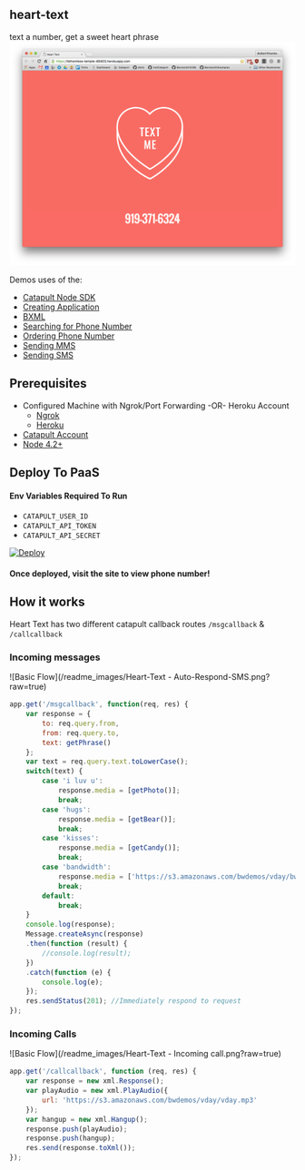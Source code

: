 ## heart-text
text a number, get a sweet heart phrase
![Screen Shot](/readme_images/demo.png?raw=true)


Demos uses of the:
* [Catapult Node SDK](https://github.com/bandwidthcom/node-bandwidth)
* [Creating Application](http://ap.bandwidth.com/docs/rest-api/applications/?utm_medium=social&utm_source=github&utm_campaign=dtolb&utm_content=_)
* [BXML](http://ap.bandwidth.com/docs/xml/?utm_medium=social&utm_source=github&utm_campaign=dtolb&utm_content=_)
* [Searching for Phone Number](http://ap.bandwidth.com/docs/rest-api/available-numbers/#resourceGETv1availableNumberslocal/?utm_medium=social&utm_source=github&utm_campaign=dtolb&utm_content=_)
* [Ordering Phone Number](http://ap.bandwidth.com/docs/rest-api/phonenumbers/#resourcePOSTv1usersuserIdphoneNumbers/?utm_medium=social&utm_source=github&utm_campaign=dtolb&utm_content=_)
* [Sending MMS](http://ap.bandwidth.com/docs/rest-api/messages/#resourcePOSTv1usersuserIdmessages/?utm_medium=social&utm_source=github&utm_campaign=dtolb&utm_content=_)
* [Sending SMS](http://ap.bandwidth.com/docs/rest-api/messages/#resourcePOSTv1usersuserIdmessages/?utm_medium=social&utm_source=github&utm_campaign=dtolb&utm_content=_)

## Prerequisites
- Configured Machine with Ngrok/Port Forwarding -OR- Heroku Account
  - [Ngrok](https://ngrok.com/)
  - [Heroku](https://www.heroku.com/)
- [Catapult Account](http://ap.bandwidth.com/?utm_medium=social&utm_source=github&utm_campaign=dtolb&utm_content=_)
- [Node 4.2+](https://nodejs.org/en/download/releases/)

## Deploy To PaaS

#### Env Variables Required To Run
* ```CATAPULT_USER_ID```
* ```CATAPULT_API_TOKEN```
* ```CATAPULT_API_SECRET```

[![Deploy](https://www.herokucdn.com/deploy/button.svg)](https://heroku.com/deploy)

#### Once deployed, visit the site to view phone number!

## How it works
Heart Text has two different catapult callback routes ```/msgcallback``` & ```/callcallback```

### Incoming messages
![Basic Flow](/readme_images/Heart-Text - Auto-Respond-SMS.png?raw=true)
```Javascript
app.get('/msgcallback', function(req, res) {
	var response = {
		to: req.query.from,
		from: req.query.to,
		text: getPhrase()
	};
	var text = req.query.text.toLowerCase();
	switch(text) {
		case 'i luv u':
			response.media = [getPhoto()];
			break;
		case 'hugs':
			response.media = [getBear()];
			break;
		case 'kisses':
			response.media = [getCandy()];
			break;
		case 'bandwidth':
			response.media = ['https://s3.amazonaws.com/bwdemos/vday/bw.jpg'];
			break;
		default:
			break;
	}
	console.log(response);
	Message.createAsync(response)
	.then(function (result) {
		//console.log(result);
	})
	.catch(function (e) {
		console.log(e);
	});
	res.sendStatus(201); //Immediately respond to request
});
```

### Incoming Calls
![Basic Flow](/readme_images/Heart-Text - Incoming call.png?raw=true)
```Javascript
app.get('/callcallback', function (req, res) {
	var response = new xml.Response();
	var playAudio = new xml.PlayAudio({
		url: 'https://s3.amazonaws.com/bwdemos/vday/vday.mp3'
	});
	var hangup = new xml.Hangup();
	response.push(playAudio);
	response.push(hangup);
	res.send(response.toXml());
});
```
